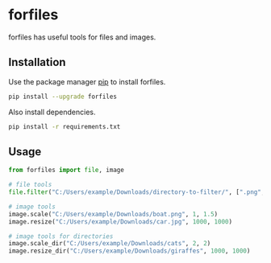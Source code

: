 # forfiles

forfiles has useful tools for files and images.

## Installation

Use the package manager [pip](https://pip.pypa.io/en/stable/) to install forfiles.

```bash
pip install --upgrade forfiles
```

Also install dependencies.
```bash
pip install -r requirements.txt
```

## Usage
```python
from forfiles import file, image

# file tools
file.filter("C:/Users/example/Downloads/directory-to-filter/", [".png", ".txt", "md"])

# image tools
image.scale("C:/Users/example/Downloads/boat.png", 1, 1.5)
image.resize("C:/Users/example/Downloads/car.jpg", 1000, 1000)

# image tools for directories
image.scale_dir("C:/Users/example/Downloads/cats", 2, 2)
image.resize_dir("C:/Users/example/Downloads/giraffes", 1000, 1000)
```